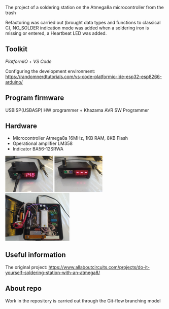 The project of a soldering station on the Atmega8a microcontroller from the trash

Refactoring was carried out (brought data types and functions to classical C), NO_SOLDER indication mode was added when a soldering iron is missing or entered, a Heartbeat LED was added.

## Toolkit
*PlatformIO* + *VS Code*

Configuring the development environment: https://randomnerdtutorials.com/vs-code-platformio-ide-esp32-esp8266-arduino/
## Program firmware
USBISP(USBASP) HW programmer + Khazama AVR SW Programmer

## Hardware
- Microcontroller Atmega8a 16MHz, 1KB RAM, 8KB Flash
- Operational amplifier LM358
- Indicator BA56-12SRWA

<img src= "https://github.com/sergey12malyshev/Solder_Station/blob/develop/image/work.jpg" width=30% height=30%> <img src= "https://github.com/sergey12malyshev/Solder_Station/blob/develop/image/noSolder.jpg" width=30% height=30%>
<img src= "https://github.com/sergey12malyshev/Solder_Station/blob/develop/image/hard.jpg" width=40% height=40%>

## Useful information
The original project: https://www.allaboutcircuits.com/projects/do-it-yourself-soldering-station-with-an-atmega8/

## About repo
Work in the repository is carried out through the Git-flow branching model

